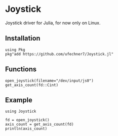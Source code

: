 # Joystick

Joystick driver for Julia, for now only on Linux.

## Installation
```
using Pkg
pkg"add https://github.com/ufechner7/Joystick.jl"
```

## Functions

```
open_joystick(filename="/dev/input/js0")
get_axis_count(fd::Cint)
```

## Example
```
using Joystick

fd = open_joystick()
axis_count = get_axis_count(fd)
println(axis_count)
```